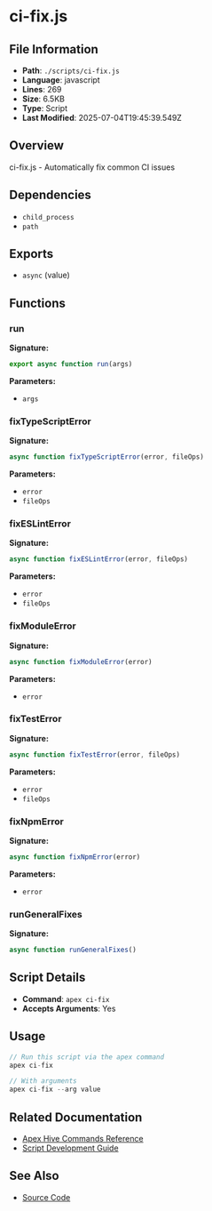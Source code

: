 # ci-fix.js

## File Information

- **Path**: `./scripts/ci-fix.js`
- **Language**: javascript
- **Lines**: 269
- **Size**: 6.5KB
- **Type**: Script
- **Last Modified**: 2025-07-04T19:45:39.549Z

## Overview

ci-fix.js - Automatically fix common CI issues

## Dependencies

- `child_process`
- `path`

## Exports

- `async` (value)

## Functions

### run

**Signature:**
```javascript
export async function run(args)
```

**Parameters:**
- `args`

### fixTypeScriptError

**Signature:**
```javascript
async function fixTypeScriptError(error, fileOps)
```

**Parameters:**
- `error`
- `fileOps`

### fixESLintError

**Signature:**
```javascript
async function fixESLintError(error, fileOps)
```

**Parameters:**
- `error`
- `fileOps`

### fixModuleError

**Signature:**
```javascript
async function fixModuleError(error)
```

**Parameters:**
- `error`

### fixTestError

**Signature:**
```javascript
async function fixTestError(error, fileOps)
```

**Parameters:**
- `error`
- `fileOps`

### fixNpmError

**Signature:**
```javascript
async function fixNpmError(error)
```

**Parameters:**
- `error`

### runGeneralFixes

**Signature:**
```javascript
async function runGeneralFixes()
```

## Script Details

- **Command**: `apex ci-fix`
- **Accepts Arguments**: Yes

## Usage

```javascript
// Run this script via the apex command
apex ci-fix

// With arguments
apex ci-fix --arg value
```

## Related Documentation

- [Apex Hive Commands Reference](../architecture/reference/commands/)
- [Script Development Guide](../development/scripts/)

## See Also

- [Source Code](./scripts/ci-fix.js)
